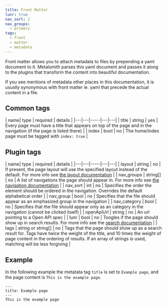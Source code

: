 ```yaml
---
title: Front Matter
lunr: true
nav_sort: 2
nav_groups:
  - primary
tags:
  - front
  - matter
  - metadata
---
```

Front matter allows you to attach metadata to files by prepending a yaml document to it. Metalsmith parses this yaml document and passes it along to the plugins that transform the content into beautiful documentation.

If you see mentions of metadata other places in this documentation, it is ususlly synonymous with front matter ie. yaml that precede the actual content in a file.

## Common tags
| name| type | required | details |
|---|---|-----|---|---|
| title | string | yes | Every page must have a title that appears on top of the page and in the navigation (if the page is listed there) |
| index | bool | no | The home/index page must be tagged with `index: true` |

## Plugin tags
| name| type | required | details |
|---|---|-----|---|---|
| layout | string | no | If present, the page layout will use the specified layout instead of the default. For more info see [the layout documentation](../features/layout.html) |
| nav_groups | string[] | no | A list of navigations the page should appear in. For more info see [the navigation documentation](../features/navigation.html) |
| nav_sort | int | no | Specifies the order the element should be ordered in the navigation. Overrides the default alphabetical order |
| nav_group | bool | no | Specifies that the file should appear as an emphasized group in the navigation |
| nav_category | bool | no | Specifies that the file should appear only as an category in the navigation (cannot be clicked itself) |
| openApiUrl | string | no | An url pointing to a Open API spec |
| lunr | bool | no | Toogles if the page should show up in search results. For more info see the [search documentation](../features/search.html) |
| tags | string or string[] | no | Tags that the page should show up as a search result for. Tags have twice the weight of the title, and 10 times the weight of page content in the ordering of results. If an array of strings is used, matching will be less forgiving |

## Example
In the following example the metatata tag `title` is set to `Example page`, and the page content is `This is the example page`.
```
---
title: Example page
---
This is the example page
```
